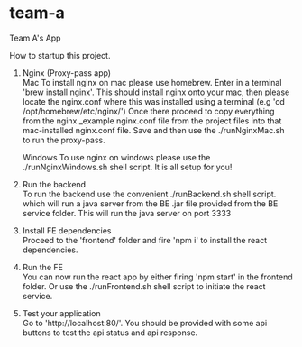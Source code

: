 # team-a
Team A's App

How to startup this project.

1. Nginx (Proxy-pass app)\
    Mac
    To install nginx on mac please use homebrew. Enter in a terminal 'brew install nginx'.
    This should install nginx onto your mac, then please locate the nginx.conf where this was installed using a terminal (e.g 'cd /opt/homebrew/etc/nginx/')
    Once there proceed to copy everything from the nginx _example nginx.conf file from the project files into that mac-installed nginx.conf file.
    Save and then use the ./runNginxMac.sh to run the proxy-pass.

    Windows
    To use nginx on windows please use the ./runNginxWindows.sh shell script. It is all setup for you!

2. Run the backend\
    To run the backend use the convenient ./runBackend.sh shell script. which will run a java server from the BE .jar file provided from the BE service folder.
    This will run the java server on port 3333

3. Install FE dependencies\
    Proceed to the 'frontend' folder and fire 'npm i' to install the react dependencies.

4. Run the FE\
    You can now run the react app by either firing 'npm start' in the frontend folder. Or use the ./runFrontend.sh shell script to initiate the react service.

5. Test your application\
    Go to 'http://localhost:80/'. You should be provided with some api buttons to test the api status and api response.